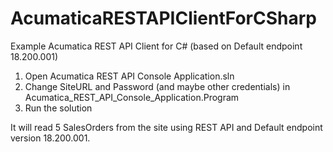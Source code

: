 # AcumaticaRESTAPIClientForCSharp
Example Acumatica REST API Client for C# (based on Default endpoint 18.200.001)

1. Open Acumatica REST API Console Application.sln
2. Change SiteURL and Password (and maybe other credentials) in Acumatica_REST_API_Console_Application.Program
3. Run the solution

It will read 5 SalesOrders from the site using REST API and Default endpoint version 18.200.001.

